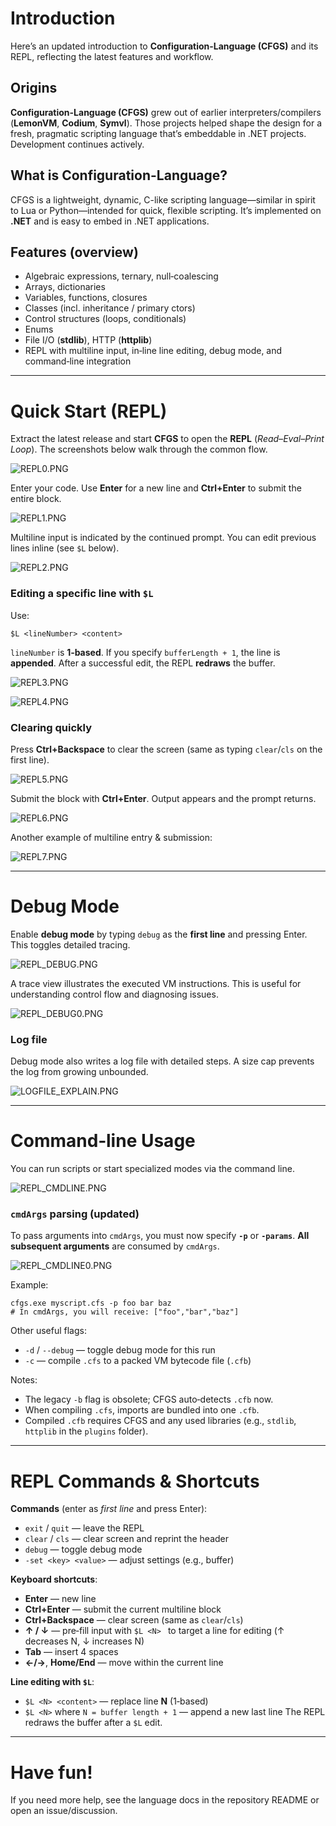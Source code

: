 # Introduction

Here’s an updated introduction to **Configuration-Language (CFGS)** and its REPL, reflecting the latest features and workflow.

## Origins

**Configuration-Language (CFGS)** grew out of earlier interpreters/compilers (**LemonVM**, **Codium**, **Symvl**). Those projects helped shape the design for a fresh, pragmatic scripting language that’s embeddable in .NET projects. Development continues actively.

## What is Configuration-Language?

CFGS is a lightweight, dynamic, C-like scripting language—similar in spirit to Lua or Python—intended for quick, flexible scripting. It’s implemented on **.NET** and is easy to embed in .NET applications.

## Features (overview)

- Algebraic expressions, ternary, null‑coalescing
- Arrays, dictionaries
- Variables, functions, closures
- Classes (incl. inheritance / primary ctors)
- Control structures (loops, conditionals)
- Enums
- File I/O (**stdlib**), HTTP (**httplib**)
- REPL with multiline input, in‑line line editing, debug mode, and command‑line integration

---

# Quick Start (REPL)

Extract the latest release and start **CFGS** to open the **REPL** (*Read–Eval–Print Loop*). The screenshots below walk through the common flow.

![REPL0.PNG](REPL0.PNG)

Enter your code. Use **Enter** for a new line and **Ctrl+Enter** to submit the entire block.

![REPL1.PNG](REPL1.PNG)

Multiline input is indicated by the continued prompt. You can edit previous lines inline (see `$L` below).

![REPL2.PNG](REPL2.PNG)

### Editing a specific line with `$L`
Use:
```
$L <lineNumber> <content>
```
`lineNumber` is **1‑based**. If you specify `bufferLength + 1`, the line is **appended**. After a successful edit, the REPL **redraws** the buffer.

![REPL3.PNG](REPL3.PNG)

![REPL4.PNG](REPL4.PNG)

### Clearing quickly
Press **Ctrl+Backspace** to clear the screen (same as typing `clear`/`cls` on the first line).

![REPL5.PNG](REPL5.PNG)

Submit the block with **Ctrl+Enter**. Output appears and the prompt returns.

![REPL6.PNG](REPL6.PNG)

Another example of multiline entry & submission:

![REPL7.PNG](REPL7.PNG)

---

# Debug Mode

Enable **debug mode** by typing `debug` as the **first line** and pressing Enter. This toggles detailed tracing.

![REPL_DEBUG.PNG](REPL_DEBUG.PNG)

A trace view illustrates the executed VM instructions. This is useful for understanding control flow and diagnosing issues.

![REPL_DEBUG0.PNG](REPL_DEBUG0.PNG)

### Log file

Debug mode also writes a log file with detailed steps. A size cap prevents the log from growing unbounded.

![LOGFILE_EXPLAIN.PNG](LOGFILE_EXPLAIN.PNG)

---

# Command‑line Usage

You can run scripts or start specialized modes via the command line.

![REPL_CMDLINE.PNG](REPL_CMDLINE.PNG)

### `cmdArgs` parsing (updated)
To pass arguments into `cmdArgs`, you must now specify **`-p`** or **`-params`**. **All subsequent arguments** are consumed by `cmdArgs`.

![REPL_CMDLINE0.PNG](REPL_CMDLINE0.PNG)

Example:
```
cfgs.exe myscript.cfs -p foo bar baz
# In cmdArgs, you will receive: ["foo","bar","baz"]
```

Other useful flags:
- `-d` / `--debug` — toggle debug mode for this run
- `-c` — compile `.cfs` to a packed VM bytecode file (`.cfb`)

Notes:
- The legacy `-b` flag is obsolete; CFGS auto‑detects `.cfb` now.
- When compiling `.cfs`, imports are bundled into one `.cfb`.
- Compiled `.cfb` requires CFGS and any used libraries (e.g., `stdlib`, `httplib` in the `plugins` folder).

---

# REPL Commands & Shortcuts

**Commands** (enter as *first line* and press Enter):
- `exit` / `quit` — leave the REPL
- `clear` / `cls` — clear screen and reprint the header
- `debug` — toggle debug mode
- `-set <key> <value>` — adjust settings (e.g., buffer)

**Keyboard shortcuts**:
- **Enter** — new line
- **Ctrl+Enter** — submit the current multiline block
- **Ctrl+Backspace** — clear screen (same as `clear`/`cls`)
- **↑ / ↓** — pre‑fill input with `$L <N> ` to target a line for editing (↑ decreases N, ↓ increases N)
- **Tab** — insert 4 spaces
- **←/→**, **Home/End** — move within the current line

**Line editing with `$L`**:
- `$L <N> <content>` — replace line **N** (1‑based)
- `$L <N>` where `N = buffer length + 1` — append a new last line
The REPL redraws the buffer after a `$L` edit.

---

# Have fun!

If you need more help, see the language docs in the repository README or open an issue/discussion.

